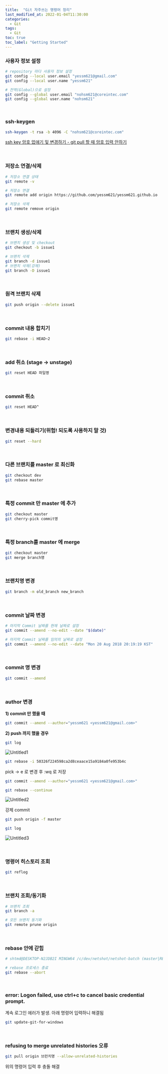 ```yaml
---
title:  "Git 자주쓰는 명령어 정리"
last_modified_at: 2022-01-04T11:30:00
categories: 
  - Git
tags:
  - Git
toc: true
toc_label: "Getting Started"
---
```


### 사용자 정보 설정

```bash
# repository 마다 사용자 정보 설정
git config --local user.email "yessm621@gmail.com"
git config --local user.name "yessm621"

# 전역(Global)으로 설정
git config --global user.email "nohsm621@coreintec.com"
git config --global user.name "nohsm621"
```

<br>

### ssh-keygen

```bash
ssh-keygen -t rsa -b 4096 -C "nohsm621@coreintec.com"
```

[ssh key 암호 없애기 및 변경하기 - git pull 할 때 암호 입력 안하기](https://gentlesark.tistory.com/102)

<br>

### 저장소 연결/삭제

```bash
# 저장소 연결 상태
git remote -v

# 저장소 연결
git remote add origin https://github.com/yessm621/yessm621.github.io

# 저장소 삭제
git remote remove origin
```

<br>

### 브랜치 생성/삭제

```bash
# 브랜치 생성 및 checkout
git checkout -b issue1

# 브랜치 삭제
git branch -d issue1
# 브랜치 삭제(강제)
git branch -D issue1
```

<br>

### 원격 브랜치 삭제

```bash
git push origin --delete issue1
```

<br>

### commit 내용 합치기

```bash
git rebase -i HEAD~2
```

<br>

### add 취소 (stage → unstage)

```bash
git reset HEAD 파일명
```

<br>

### commit 취소

```bash
git reset HEAD^
```

<br>

### 변경내용 되돌리기(위험! 되도록 사용하지 말 것)

```bash
git reset --hard
```

<br>

### 다른 브랜치를 master 로 최신화

```bash
git checkout dev
git rebase master
```

<br>

### 특정 commit 만 master 에 추가

```bash
git checkout master
git cherry-pick commit명
```

<br>

### 특정 branch를 master 에 merge

```bash
git checkout master
git merge branch명
```

<br>

### 브랜치명 변경

```bash
git branch -m old_branch new_branch
```

<br>

### commit 날짜 변경

```bash
# 마지막 Commit 날짜를 현재 날짜로 설정
git commit --amend --no-edit --date "$(date)"

# 마지막 Commit 날짜를 임의의 날짜로 설정
git commit --amend --no-edit --date "Mon 20 Aug 2018 20:19:19 KST"
```

<br>

### commit 명 변경

```bash
git commit --amend
```

<br>

### author 변경

**1) commit 만 했을 때**

```bash
git commit --amend --author="yessm621 <yessm621@gmail.com>"
```

**2) push 까지 했을 경우**

```bash
git log
```

![Untitled1](https://user-images.githubusercontent.com/79130276/148001519-8d76fdf1-f200-4907-900e-72f237387286.png)

```bash
git rebase -i 50326f224598ca2d8ceaace15a9184a0fe953b4c
```

pick → e 로 변경 후 :wq 로 저장

```bash
git commit --amend --author="yessm621 <yessm621@gmail.com>"

git rebase --continue
```

![Untitled2](https://user-images.githubusercontent.com/79130276/148001520-6807fe02-11c5-4b87-a3a7-bb80534407fd.png)

강제 commit

```bash
git push origin -f master

git log
```

![Untitled3](https://user-images.githubusercontent.com/79130276/148001523-419b87ba-9b3d-4f00-a09a-cea84affe3f0.png)

<br>

### 명령어 히스토리 조회

```bash
git reflog
```

<br>

### 브랜치 조회/동기화

```bash
# 브랜치 조회
git branch -a

# 모든 브랜치 동기화
git remote prune origin
```

<br>

### rebase 안에 갇힘

```bash
# shtmd@DESKTOP-N2JDB2I MINGW64 /c/dev/netshot/netshot-batch (master|REBASE 1/1)

# rebase 프로세스 종료
git rebase --abort
```

<br>

### error: Logon failed, use ctrl+c to cancel basic credential prompt.

계속 로그인 에러가 발생. 아래 명령어 입력하니 해결됨

```bash
git update-git-for-windows
```

<br>

### refusing to merge unrelated histories 오류

```bash
git pull origin 브런치명 --allow-unrelated-histories
```

위의 명령어 입력 후 충돌 해결